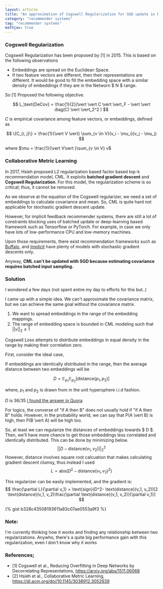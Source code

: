 ```yaml
---
layout: article
title: "An approximation of Cogswell Regularization for SGD update in Recsys."
category: "recommender systems"
tag: "recommender systems"
mathjax: true
---
```




### Cogswell Regularization
Cogswell Regularization has been proposed by [1] in 2015. This is based on the following observations

- Embeddings are spread on the Euclidean Space.
- If two feature vectors are different, then their representations are different.
It would be good to fill the embedding space with a similar density of embeddings if they are in the Networn $ N $ range.

So [1] Proposed the following objective.

$$
    L_\text{DeCov} = \frac{1}{2}(\vert \vert C \vert \vert_F - \vert \vert diag(C) \vert \vert_2^2 )
$$

$C$ is empirical covariance among feature vectors, or embeddings, defined as

$$
    \{C_{i, j}\} = \frac{1}{\vert V \vert} \sum_{v \in V}(v_i - \mu_i)(v_j - \mu_j)
$$

where $\mu = \frac{1}{\vert V\vert }\sum_{v \in V} v$

### Collaborative Metric Learning
In 2017, Hsieh proposed L2 regularization based factor based top-k recommendation model, CML. It exploits **batched gradient descent** and **Cogswell Regularization**. For this model, the regularization scheme is so critical; thus, it cannot be removed.

As we observe at the equation of the Cogswell regularizer, we need a set of embeddings to calculate covariance and mean. So, CML is quite hard not applicable for stochastic gradient descent update.

However, for implicit feedback recommender systems, there are still a lot of constraints blocking uses of batched update or deep-learning based framework such as Tensorflow or PyTorch.
For example, in case we only have lots of low-performance CPU and low-memory machines.

Upon those requirements, there exist recommendation frameworks such as [Buffalo](https://github.com/kakao/buffalo), and [Implicit](https://github.com/benfred/implicit) have plenty of models with stochastic gradient descents only.

Anyway, **CML can't be updated with SGD because estimating covariance requires batched input sampling.**

### Solution
I wondered a few days (not spent entire my day to efforts for this but..)

I came up with a simple idea. We can't approximate the covariance matrix, but we can achieve the same goal without the covariance matrix.

1. We want to spread embeddings in the range of the embedding mappings.
2. The range of embedding space is bounded in CML modeling such that $\vert\vert v \vert\vert_2 \leq 1$

Cogswell Loss attempts to distribute embeddings in equal density in the range by making their correlation zero.

First, consider the ideal case,

If embeddings are identically distributed in the range,
then the average distance between two embeddings will be

$$
    D = \mathbb{E}_{p_1}\mathbb{E}_{p_2}[\text{distance}(p_1, p_2)]
$$

where, $p_1$ and $p_2$ is drawn from in the unit hypersphere i.i.d fashion.

$D$ is $36/35$ [I found the answer in Quora](https://www.quora.com/What-is-the-average-distance-between-two-random-points-in-a-sphere#:~:text=The%20surface%20distance%20between%202,pi%20radians%20equals%20360%20degrees)

For logics, the converse of "if A then B" does not usually hold if "if A then B" holds. However, in the probability world, we can say that P(A \vert B) is high, then P(B \vert A) will be high too.


So, at least we can regularize the distances of embeddings towards $ D $. Then, we'll have more chance to get those embeddings less correlated and identically distributed. This can be done by minimizing below.
$$
    \vert \vert D - \text{distance}(v_1, v_2) \vert \vert_2^2
$$ However, distance involves square root calcuation that makes calculating gradient descent clumsy, thus instead I used
$$
L =  \text{abs}(D^2 - \text{distance}(v_1, v_2)^2)
$$

This regularizer can be easily implemented, and the gradient is:
$$
\frac{\partial L}{\partial v_1} = \text{sign}(D^2- \text{distance}(v_1, v_2))[2 \text{distance}(v_1, v_2)\frac{\partial \text{distance}(v_1, v_2)}{\partial v_1}]
$$

{% gist b328c43508193611a83c07ae0553a9f3 %}


### Note:
I'm currently thinking how it works and finding any relationship between two regularizations.
Anywho, there's a quite big performance gain with this regularization, even I don't know why it works


### References;
- [1] Cogswell et al., Reducing Overfitting in Deep Networks by Decorrelating Representations, https://arxiv.org/abs/1511.06068
- [2] Hsieh et al., Collaborative Metric Learning, https://dl.acm.org/doi/10.1145/3038912.3052639
